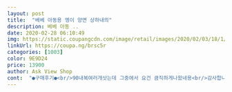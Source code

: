 ```yaml
---
layout: post 
title:  "베베 아동용 멩이 양면 상하내의" 
description: 베베 아동 ..
date: 2020-02-28 06:10:49 
img: https://static.coupangcdn.com/image/retail/images/2020/02/03/18/1/0a95c7ea-6162-4fd4-8d01-139e5839e0b2.jpg 
linkUrl: https://coupa.ng/brsc5r 
categories: [1003] 
color: 9E9D24 
price: 13900 
author: Ask View Shop 
cont:  "●구매후기●<br/>90내복여러개삿는데 그중에서 요건 큼직하게나왔네용<br/>감사합니다 잘입힐게요!!!!<br/>너모귀여워요 모자쓸모없는데 가격이랑 디자인괜찮아서샀어요ㅋㅋ 귀엽네용<br/>딸꾹질할때 모자도 필수라 넘 좋네요<br/>부드럽고 도톰합니다.<br/> 사이즈 넉넉하게 나왔습니다.<br/>  배통통 아가라 허리조일까 걱정했는데 편안해합니다.<br/><br/>수시로 씻기고 싸고 하니가 실내복이 마이 필요하네요<br/>아기가 백일이제막지났는데 타브랜드 80은 작더라구요<br/>여러개있는데 하나더 구매했어요<br/>잘받았구요 야가 다른옷은 팔요가없네요<br/>질도 보들보들하고 마감도 깔끔햐요<br/>" 
---
```

